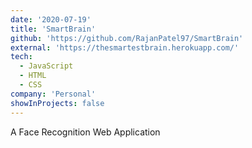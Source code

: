 ```yaml
---
date: '2020-07-19'
title: 'SmartBrain'
github: 'https://github.com/RajanPatel97/SmartBrain'
external: 'https://thesmartestbrain.herokuapp.com/'
tech:
  - JavaScript
  - HTML
  - CSS
company: 'Personal'
showInProjects: false
---
```


A Face Recognition Web Application